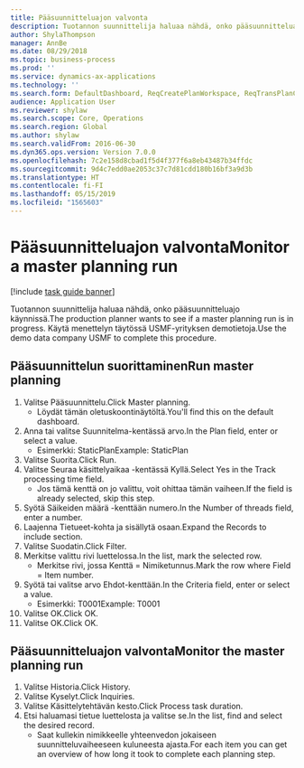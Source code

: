 ```yaml
---
title: Pääsuunnitteluajon valvonta
description: Tuotannon suunnittelija haluaa nähdä, onko pääsuunnitteluajo käynnissä.
author: ShylaThompson
manager: AnnBe
ms.date: 08/29/2018
ms.topic: business-process
ms.prod: ''
ms.service: dynamics-ax-applications
ms.technology: ''
ms.search.form: DefaultDashboard, ReqCreatePlanWorkspace, ReqTransPlanCard, SysQueryForm, InventItemIdLookupSimple, ReqLog, ReqProcessTaskTrace
audience: Application User
ms.reviewer: shylaw
ms.search.scope: Core, Operations
ms.search.region: Global
ms.author: shylaw
ms.search.validFrom: 2016-06-30
ms.dyn365.ops.version: Version 7.0.0
ms.openlocfilehash: 7c2e158d8cbad1f5d4f377f6a8eb43487b34ffdc
ms.sourcegitcommit: 9d4c7edd0ae2053c37c7d81cdd180b16bf3a9d3b
ms.translationtype: HT
ms.contentlocale: fi-FI
ms.lasthandoff: 05/15/2019
ms.locfileid: "1565603"
---
```

# <a name="monitor-a-master-planning-run"></a><span data-ttu-id="04f60-103">Pääsuunnitteluajon valvonta</span><span class="sxs-lookup"><span data-stu-id="04f60-103">Monitor a master planning run</span></span>

[!include [task guide banner](../../includes/task-guide-banner.md)]

<span data-ttu-id="04f60-104">Tuotannon suunnittelija haluaa nähdä, onko pääsuunnitteluajo käynnissä.</span><span class="sxs-lookup"><span data-stu-id="04f60-104">The production planner wants to see if a master planning run is in progress.</span></span> <span data-ttu-id="04f60-105">Käytä menettelyn täytössä USMF-yrityksen demotietoja.</span><span class="sxs-lookup"><span data-stu-id="04f60-105">Use the demo data company USMF to complete this procedure.</span></span>


## <a name="run-master-planning"></a><span data-ttu-id="04f60-106">Pääsuunnittelun suorittaminen</span><span class="sxs-lookup"><span data-stu-id="04f60-106">Run master planning</span></span>
1. <span data-ttu-id="04f60-107">Valitse Pääsuunnittelu.</span><span class="sxs-lookup"><span data-stu-id="04f60-107">Click Master planning.</span></span>
    * <span data-ttu-id="04f60-108">Löydät tämän oletuskoontinäytöltä.</span><span class="sxs-lookup"><span data-stu-id="04f60-108">You'll find this on the default dashboard.</span></span>  
2. <span data-ttu-id="04f60-109">Anna tai valitse Suunnitelma-kentässä arvo.</span><span class="sxs-lookup"><span data-stu-id="04f60-109">In the Plan field, enter or select a value.</span></span>
    * <span data-ttu-id="04f60-110">Esimerkki: StaticPlan</span><span class="sxs-lookup"><span data-stu-id="04f60-110">Example: StaticPlan</span></span>  
3. <span data-ttu-id="04f60-111">Valitse Suorita.</span><span class="sxs-lookup"><span data-stu-id="04f60-111">Click Run.</span></span>
4. <span data-ttu-id="04f60-112">Valitse Seuraa käsittelyaikaa -kentässä Kyllä.</span><span class="sxs-lookup"><span data-stu-id="04f60-112">Select Yes in the Track processing time field.</span></span>
    * <span data-ttu-id="04f60-113">Jos tämä kenttä on jo valittu, voit ohittaa tämän vaiheen.</span><span class="sxs-lookup"><span data-stu-id="04f60-113">If the field is already selected, skip this step.</span></span>  
5. <span data-ttu-id="04f60-114">Syötä Säikeiden määrä -kenttään numero.</span><span class="sxs-lookup"><span data-stu-id="04f60-114">In the Number of threads field, enter a number.</span></span>
6. <span data-ttu-id="04f60-115">Laajenna Tietueet-kohta ja sisällytä osaan.</span><span class="sxs-lookup"><span data-stu-id="04f60-115">Expand the Records to include section.</span></span>
7. <span data-ttu-id="04f60-116">Valitse Suodatin.</span><span class="sxs-lookup"><span data-stu-id="04f60-116">Click Filter.</span></span>
8. <span data-ttu-id="04f60-117">Merkitse valittu rivi luettelossa.</span><span class="sxs-lookup"><span data-stu-id="04f60-117">In the list, mark the selected row.</span></span>
    * <span data-ttu-id="04f60-118">Merkitse rivi, jossa Kenttä = Nimiketunnus.</span><span class="sxs-lookup"><span data-stu-id="04f60-118">Mark the row where Field = Item number.</span></span>  
9. <span data-ttu-id="04f60-119">Syötä tai valitse arvo Ehdot-kenttään.</span><span class="sxs-lookup"><span data-stu-id="04f60-119">In the Criteria field, enter or select a value.</span></span>
    * <span data-ttu-id="04f60-120">Esimerkki: T0001</span><span class="sxs-lookup"><span data-stu-id="04f60-120">Example: T0001</span></span>  
10. <span data-ttu-id="04f60-121">Valitse OK.</span><span class="sxs-lookup"><span data-stu-id="04f60-121">Click OK.</span></span>
11. <span data-ttu-id="04f60-122">Valitse OK.</span><span class="sxs-lookup"><span data-stu-id="04f60-122">Click OK.</span></span>

## <a name="monitor-the-master-planning-run"></a><span data-ttu-id="04f60-123">Pääsuunnitteluajon valvonta</span><span class="sxs-lookup"><span data-stu-id="04f60-123">Monitor the master planning run</span></span>
1. <span data-ttu-id="04f60-124">Valitse Historia.</span><span class="sxs-lookup"><span data-stu-id="04f60-124">Click History.</span></span>
2. <span data-ttu-id="04f60-125">Valitse Kyselyt.</span><span class="sxs-lookup"><span data-stu-id="04f60-125">Click Inquiries.</span></span>
3. <span data-ttu-id="04f60-126">Valitse Käsittelytehtävän kesto.</span><span class="sxs-lookup"><span data-stu-id="04f60-126">Click Process task duration.</span></span>
4. <span data-ttu-id="04f60-127">Etsi haluamasi tietue luettelosta ja valitse se.</span><span class="sxs-lookup"><span data-stu-id="04f60-127">In the list, find and select the desired record.</span></span>
    * <span data-ttu-id="04f60-128">Saat kullekin nimikkeelle yhteenvedon jokaiseen suunnitteluvaiheeseen kuluneesta ajasta.</span><span class="sxs-lookup"><span data-stu-id="04f60-128">For each item you can get an overview of how long it took to complete each planning step.</span></span>  

